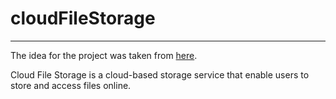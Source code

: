 # cloudFileStorage
____
The idea for the project was taken from [here](https://zhukovsd.github.io/java-backend-learning-course/projects/cloud-file-storage/). 

Cloud File Storage is a cloud-based storage service that enable users to store and access files online.